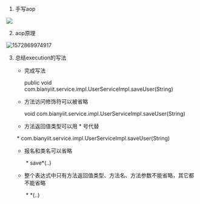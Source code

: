1. 手写aop

![](C:\Users\dell\AppData\Roaming\Typora\typora-user-images\1572869994244.png)

2. aop原理



![1572869974917](C:\Users\dell\AppData\Roaming\Typora\typora-user-images\1572869974917.png)

3. 总结execution的写法

   * 完成写法

     public  void com.bianyiit.service.impl.UserServiceImpl.saveUser(String)

   * 方法访问修饰符可以被省略

     void com.bianyiit.service.impl.UserServiceImpl.saveUser(String)

   * 方法返回值类型可以用 * 号代替

   ​        *   com.bianyiit.service.impl.UserServiceImpl.saveUser(String)

      * 报名和类名可以省略

        ​       *   save*(..)

   * 整个表达式中只有方法返回值类型、方法名、方法参数不能省略，其它都不能省略

     ​        *    *(..)